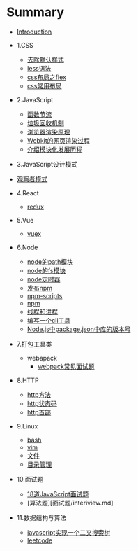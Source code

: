 # Summary

*  [Introduction](README.md)

*  1.CSS
    * [去除默认样式](CSS/去除默认样式.md)
    * [less语法](CSS/less语法.md)
    * [css布局之flex](CSS/css布局之flex.md)
    * [css常用布局](CSS/css常用布局.md)
    
* 2.JavaScript
   * [函数节流](JavaScript/FunctionThrottling.md)
   * [垃圾回收机制](JavaScript/javascript垃圾回收机制.md)
   * [浏览器渲染原理](Webkit/浏览器渲染原理.md)
   * [Webkit的网页渲染过程](Webkit/webkit.md)
   * [介绍模块化发展历程](JavaScript/module.md)

* 3.JavaScript设计模式
 * [观察者模式](JavaScript设计模式/观察者模式.md)

* 4.React
    * [redux](React/redux.md)
* 5.Vue
    * [vuex](vue/vuex.md)
* 6.Node
   * [node的path模块](node/node-path.md)
   * [node的fs模块](node/node-fs.md)
   * [node定时器](node/node定时器.md)
   * [发布npm](node/npm-publish.md)
   * [npm-scripts](node/npm-scripts.md)
   * [npm](node/npm.md)
   * [线程和进程](node/线程和进程.md)
   * [编写一个cli工具](node/编写一个cli工具.md)
   * [Node.js中package.json中库的版本号](node/npm-package-version.md)
* 7.打包工具类
    * webapack
       * [webpack常见面试题](tool/webpack/webpack常见面试题.md)
* 8.HTTP
   * [http方法](HTTP/http方法.md)
   * [http状态码](HTTP/http状态码.md)
   * [http首部](HTTP/http首部.md)
* 9.Linux
   * [bash](linux/bash.md)
   * [vim](linux/vim.md)
   * [文件](linux/文件.md)
   * [目录管理](linux/目录管理.md)

* 10.面试题
   * [18道JavaScript面试题](面试题/18道js笔试题.md)
   * [算法题][面试题/interiview.md]
* 11.数据结构与算法
   * [javascript实现一个二叉搜索树](数据结构与算法/binarySearchTree.md)
   * [leetcode](https://github.com/funnycoderstar/leetcode/issues)

